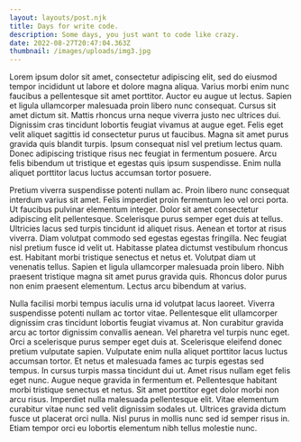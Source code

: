 ```yaml
---
layout: layouts/post.njk
title: Days for write code.
description: Some days, you just want to code like crazy.
date: 2022-08-27T20:47:04.363Z
thumbnail: /images/uploads/img3.jpg
---
```

Lorem ipsum dolor sit amet, consectetur adipiscing elit, sed do eiusmod tempor incididunt ut labore et dolore magna aliqua. Varius morbi enim nunc faucibus a pellentesque sit amet porttitor. Auctor eu augue ut lectus. Sapien et ligula ullamcorper malesuada proin libero nunc consequat. Cursus sit amet dictum sit. Mattis rhoncus urna neque viverra justo nec ultrices dui. Dignissim cras tincidunt lobortis feugiat vivamus at augue eget. Felis eget velit aliquet sagittis id consectetur purus ut faucibus. Magna sit amet purus gravida quis blandit turpis. Ipsum consequat nisl vel pretium lectus quam. Donec adipiscing tristique risus nec feugiat in fermentum posuere. Arcu felis bibendum ut tristique et egestas quis ipsum suspendisse. Enim nulla aliquet porttitor lacus luctus accumsan tortor posuere.

Pretium viverra suspendisse potenti nullam ac. Proin libero nunc consequat interdum varius sit amet. Felis imperdiet proin fermentum leo vel orci porta. Ut faucibus pulvinar elementum integer. Dolor sit amet consectetur adipiscing elit pellentesque. Scelerisque purus semper eget duis at tellus. Ultricies lacus sed turpis tincidunt id aliquet risus. Aenean et tortor at risus viverra. Diam volutpat commodo sed egestas egestas fringilla. Nec feugiat nisl pretium fusce id velit ut. Habitasse platea dictumst vestibulum rhoncus est. Habitant morbi tristique senectus et netus et. Volutpat diam ut venenatis tellus. Sapien et ligula ullamcorper malesuada proin libero. Nibh praesent tristique magna sit amet purus gravida quis. Rhoncus dolor purus non enim praesent elementum. Lectus arcu bibendum at varius.

Nulla facilisi morbi tempus iaculis urna id volutpat lacus laoreet. Viverra suspendisse potenti nullam ac tortor vitae. Pellentesque elit ullamcorper dignissim cras tincidunt lobortis feugiat vivamus at. Non curabitur gravida arcu ac tortor dignissim convallis aenean. Vel pharetra vel turpis nunc eget. Orci a scelerisque purus semper eget duis at. Scelerisque eleifend donec pretium vulputate sapien. Vulputate enim nulla aliquet porttitor lacus luctus accumsan tortor. Et netus et malesuada fames ac turpis egestas sed tempus. In cursus turpis massa tincidunt dui ut. Amet risus nullam eget felis eget nunc. Augue neque gravida in fermentum et. Pellentesque habitant morbi tristique senectus et netus. Sit amet porttitor eget dolor morbi non arcu risus. Imperdiet nulla malesuada pellentesque elit. Vitae elementum curabitur vitae nunc sed velit dignissim sodales ut. Ultrices gravida dictum fusce ut placerat orci nulla. Nisl purus in mollis nunc sed id semper risus in. Etiam tempor orci eu lobortis elementum nibh tellus molestie nunc.